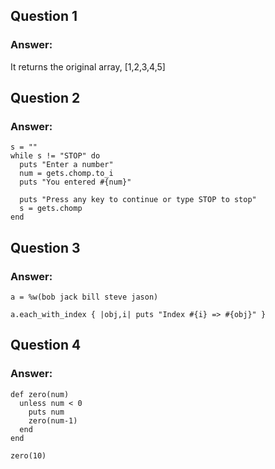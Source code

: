 ## Question 1
### Answer:
It returns the original array, [1,2,3,4,5]

## Question 2
### Answer:
```
s = ""
while s != "STOP" do
  puts "Enter a number"
  num = gets.chomp.to_i
  puts "You entered #{num}"

  puts "Press any key to continue or type STOP to stop"
  s = gets.chomp
end
```

## Question 3
### Answer:
```
a = %w(bob jack bill steve jason)

a.each_with_index { |obj,i| puts "Index #{i} => #{obj}" }
```

## Question 4
### Answer:
``` 
def zero(num)
  unless num < 0
    puts num
    zero(num-1)
  end
end

zero(10)
```
